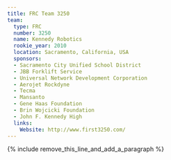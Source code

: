 ```yaml
---
title: FRC Team 3250
team:
  type: FRC
  number: 3250
  name: Kennedy Robotics
  rookie_year: 2010
  location: Sacramento, California, USA
  sponsors:
  - Sacramento City Unified School District
  - JBB Forklift Service
  - Universal Network Development Corporation
  - Aerojet Rockdyne
  - Tecma
  - Mansanto
  - Gene Haas Foundation
  - Brin Wojcicki Foundation
  - John F. Kennedy High
  links:
    Website: http://www.first3250.com/
---
```


{% include remove_this_line_and_add_a_paragraph %}